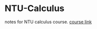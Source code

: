 # NTU-Calculus
notes for NTU calculus course.
[course link](https://ocw.aca.ntu.edu.tw/courses/104S115)
